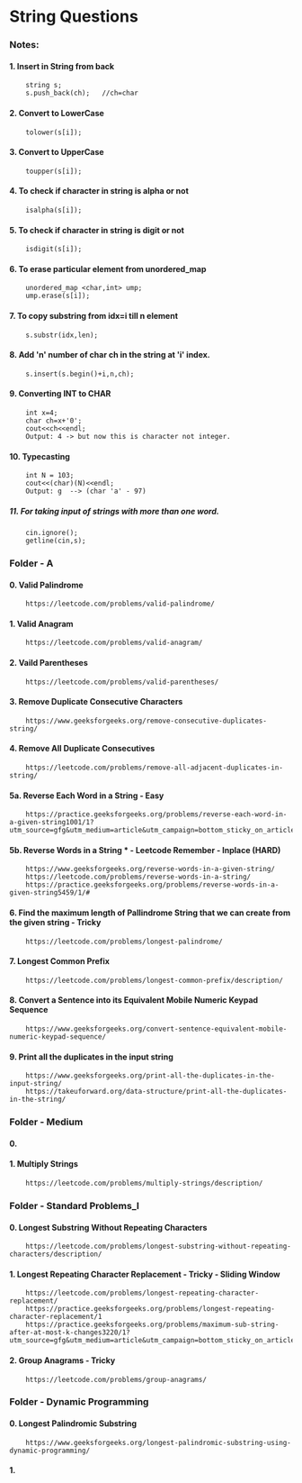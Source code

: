 # String Questions

### Notes:

#### 1. Insert in String from back
        string s;
        s.push_back(ch);   //ch=char
        
#### 2. Convert to LowerCase
        tolower(s[i]);
        
#### 3. Convert to UpperCase
        toupper(s[i]);
        
#### 4. To check if character in string is alpha or not
        isalpha(s[i]);
        
#### 5. To check if character in string is digit or not
        isdigit(s[i]);   

#### 6. To erase particular element from unordered_map
        unordered_map <char,int> ump;
        ump.erase(s[i]);
        
#### 7. To copy substring from idx=i till n element
        s.substr(idx,len);
        
#### 8. Add 'n' number of char ch in the string at 'i' index.        
        s.insert(s.begin()+i,n,ch);

#### 9. Converting INT to CHAR
        int x=4;
        char ch=x+'0';
        cout<<ch<<endl; 
        Output: 4 -> but now this is character not integer.

#### 10. Typecasting
        int N = 103;
        cout<<(char)(N)<<endl;  
        Output: g  --> (char 'a' - 97) 

##### 11. For taking input of strings with more than one word.
        cin.ignore();
        getline(cin,s);
        

### Folder - A

#### 0. Valid Palindrome
        https://leetcode.com/problems/valid-palindrome/
        
#### 1. Valid Anagram
        https://leetcode.com/problems/valid-anagram/
        
#### 2. Vaild Parentheses
        https://leetcode.com/problems/valid-parentheses/
        
#### 3. Remove Duplicate Consecutive Characters
        https://www.geeksforgeeks.org/remove-consecutive-duplicates-string/
        
#### 4. Remove All Duplicate Consecutives
        https://leetcode.com/problems/remove-all-adjacent-duplicates-in-string/
        
#### 5a. Reverse Each Word in a String - Easy 
        https://practice.geeksforgeeks.org/problems/reverse-each-word-in-a-given-string1001/1?utm_source=gfg&utm_medium=article&utm_campaign=bottom_sticky_on_article
        
#### 5b. Reverse Words in a String * - Leetcode Remember - Inplace (HARD)
        https://www.geeksforgeeks.org/reverse-words-in-a-given-string/
        https://leetcode.com/problems/reverse-words-in-a-string/   
        https://practice.geeksforgeeks.org/problems/reverse-words-in-a-given-string5459/1/#
        
#### 6. Find the maximum length of Pallindrome String that we can create from the given string - Tricky
        https://leetcode.com/problems/longest-palindrome/

#### 7. Longest Common Prefix
        https://leetcode.com/problems/longest-common-prefix/description/
        
#### 8. Convert a Sentence into its Equivalent Mobile Numeric Keypad Sequence
        https://www.geeksforgeeks.org/convert-sentence-equivalent-mobile-numeric-keypad-sequence/

#### 9. Print all the duplicates in the input string
        https://www.geeksforgeeks.org/print-all-the-duplicates-in-the-input-string/
        https://takeuforward.org/data-structure/print-all-the-duplicates-in-the-string/

### Folder - Medium

#### 0. 

#### 1. Multiply Strings
        https://leetcode.com/problems/multiply-strings/description/

### Folder - Standard Problems_I

#### 0. Longest Substring Without Repeating Characters
        https://leetcode.com/problems/longest-substring-without-repeating-characters/description/
        
#### 1. Longest Repeating Character Replacement - Tricky - Sliding Window
        https://leetcode.com/problems/longest-repeating-character-replacement/
        https://practice.geeksforgeeks.org/problems/longest-repeating-character-replacement/1
        https://practice.geeksforgeeks.org/problems/maximum-sub-string-after-at-most-k-changes3220/1?utm_source=gfg&utm_medium=article&utm_campaign=bottom_sticky_on_article
        
#### 2. Group Anagrams - Tricky 
        https://leetcode.com/problems/group-anagrams/

        
### Folder - Dynamic Programming

#### 0. Longest Palindromic Substring
        https://www.geeksforgeeks.org/longest-palindromic-substring-using-dynamic-programming/
        
#### 1.         
